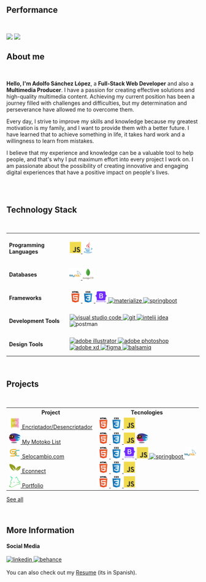 <h2 align="left"> Performance </h2>
<br>
<p align="left">
 <img src="https://github-readme-stats.vercel.app/api?username=adolfsan99&theme=github_dark&locale=en&hide_border=true&card_width=1&show_icons=true" />
 <!--<img src="https://github-readme-stats.vercel.app/api/top-langs?username=adolfsan99&theme=github_dark&locale=en&hide_border=true&card_width=1&layout=compact&langs_count=8" />-->
 <img src="https://github-readme-streak-stats.herokuapp.com?user=adolfsan99&theme=github_dark&locale=en&hide_border=true&card_width=360" />
</p>
<h2 align="left"> About me </h2>
<br>
<p align="left">
 <b>Hello, I'm Adolfo Sánchez López</b>, a <b>Full-Stack Web Developer</b> and also a <b>Multimedia Producer</b>. I have a passion for creating effective solutions and high-quality multimedia content. Achieving my current position has been a journey filled with challenges and difficulties, but my determination and perseverance have allowed me to overcome them.
</p>
<p align="left"> Every day, I strive to improve my skills and knowledge because my greatest motivation is my family, and I want to provide them with a better future. I have learned that to achieve something in life, it takes hard work and a willingness to learn from mistakes. </p>
<p align="left"> I believe that my experience and knowledge can be a valuable tool to help people, and that's why I put maximum effort into every project I work on. I am passionate about the possibility of creating innovative and engaging digital experiences that have a positive impact on people's lives. </p>
<br>
<br>
<h2 align="left"> Technology Stack </h2>
<br>
<table>
 <tr>
  <td>
   <h4 align="left">Programming Languages</h4>
  </td>
  <td>
   <div align="left">
    <a href="https://developer.mozilla.org/es/docs/Web/JavaScript" target="_blank" rel="noreferrer">
     <img src="https://raw.githubusercontent.com/devicons/devicon/master/icons/javascript/javascript-original.svg" title="JavaScript" alt="javascript" width="30" height="30" />
    </a>
    <a href="https://www.w3schools.com/java/default.asp" target="_blank" rel="noreferrer">
     <img src="https://raw.githubusercontent.com/devicons/devicon/master/icons/java/java-original.svg" title="Java" alt="java" width="30" height="30" />
    </a>
   </div>
  </td>
 </tr>
 <tr>
  <td>
   <h4 align="left">Databases</h4>
  </td>
  <td>
   <div align="left">
    <a href="https://www.w3schools.com/sql/default.asp" target="_blank" rel="noreferrer">
     <img src="https://raw.githubusercontent.com/devicons/devicon/master/icons/mysql/mysql-original-wordmark.svg" title="MySQL" alt="mysql" width="30" height="30" />
    </a>
    <a href="#" target="_blank" rel="noreferrer">
     <img src="https://raw.githubusercontent.com/devicons/devicon/master/icons/mongodb/mongodb-original-wordmark.svg" title="MongoDB" alt="mongodb" width="30" height="30" />
    </a>
   </div>
  </td>
 </tr>
 <tr>
  <td>
   <h4 align="left">Frameworks</h4>
  </td>
  <td>
   <div align="left">
    <a href="https://www.w3schools.com/html/default.asp" target="_blank" rel="noreferrer">
     <img src="https://raw.githubusercontent.com/devicons/devicon/master/icons/html5/html5-original-wordmark.svg" title="HTML5" alt="html5" width="30" height="30" />
    </a>
    <a href="https://www.w3schools.com/css/default.asp" target="_blank" rel="noreferrer">
     <img src="https://raw.githubusercontent.com/devicons/devicon/master/icons/css3/css3-original-wordmark.svg" title="CSS3" alt="css3" width="30" height="30" />
    </a>
    <a href="https://getbootstrap.com/docs/5.3/getting-started/introduction/" target="_blank" rel="noreferrer">
     <img src="https://raw.githubusercontent.com/devicons/devicon/master/icons/bootstrap/bootstrap-plain-wordmark.svg" title="Bootstrap" alt="bootstrap" width="30" height="30" />
    </a>
    <a href="#" target="_blank" rel="noreferrer">
     <img src="https://raw.githubusercontent.com/prplx/svg-logos/5585531d45d294869c4eaab4d7cf2e9c167710a9/svg/materialize.svg" title="Materialize" alt="materialize" width="30" height="30" />
     <a href="#" target="_blank" rel="noreferrer">
      <img src="https://www.vectorlogo.zone/logos/springio/springio-icon.svg" title="Springboot" alt="springboot" width="30" height="30" />
     </a>
    </a>
   </div>
  </td>
 </tr>
 <tr>
  <td>
   <h4 align="left">Development Tools</h4>
  </td>
  <td>
   <div align="left">
    <a href="#" target="_blank" rel="noreferrer">
     <img src="https://upload.wikimedia.org/wikipedia/commons/9/9a/Visual_Studio_Code_1.35_icon.svg" title="Visual Studio Code" alt="visual studio code" width="30" height="30" />
    </a>
    <a href="#" target="_blank" rel="noreferrer">
     <img src="https://www.vectorlogo.zone/logos/git-scm/git-scm-icon.svg" title="GIT" alt="git" width="30" height="30" />
    </a>
    <a href="#" target="_blank" rel="noreferrer">
     <img src="https://upload.wikimedia.org/wikipedia/commons/9/9c/IntelliJ_IDEA_Icon.svg" title="IntelliJ IDEA" alt="intelij idea" width="30" height="30" />
    </a>
    <img src="https://www.vectorlogo.zone/logos/getpostman/getpostman-icon.svg" title="Postman" alt="postman" width="30" height="30" />
   </div>
  </td>
 </tr>
 <tr>
  <td>
   <h4 align="left">Design Tools</h4>
  </td>
  <td>
   <div align="left">
    <a href="#" target="_blank" rel="noreferrer">
     <img src="https://upload.wikimedia.org/wikipedia/commons/f/fb/Adobe_Illustrator_CC_icon.svg" title="Adobe Illustrator" alt="adobe illustrator" width="30" height="30" />
    </a>
    <a href="#" target="_blank" rel="noreferrer">
     <img src="https://upload.wikimedia.org/wikipedia/commons/a/af/Adobe_Photoshop_CC_icon.svg" title="Adobe Photoshop" alt="adobe photoshop" width="30" height="30" />
    </a>
    <a href="#" target="_blank" rel="noreferrer">
     <img src="https://upload.wikimedia.org/wikipedia/commons/c/c2/Adobe_XD_CC_icon.svg" title="Adobe XD" alt="adobe xd" width="30" height="30" />
    </a>
    <a href="#" target="_blank" rel="noreferrer">
     <img src="https://www.vectorlogo.zone/logos/figma/figma-icon.svg" title="Figma" alt="figma" width="30" height="30" />
    </a>
    <a href="#" target="_blank" rel="noreferrer">
     <img src="https://balsamiq.com/assets/company/brandassets/smileyface-transparent-1080x1080.png" title="Balsamiq" alt="balsamiq" width="30" height="30" />
    </a>
   </div>
  </td>
 </tr>
</table>
<!--<h4 align="left">
Maybe in the future
</h4><div align="left"><a href="#" target="_blank" rel="noreferrer"><img src="https://upload.wikimedia.org/wikipedia/commons/c/cf/Angular_full_color_logo.svg" title="Angular" alt="angular" width="30" height="30" /></a><a href="https://www.w3schools.com/python/default.asp" target="_blank" rel="noreferrer"><img src="https://upload.wikimedia.org/wikipedia/commons/c/c3/Python-logo-notext.svg" title="Python" alt="python" width="30" height="30" /></a><a href="https://www.w3schools.com/php/default.asp" target="_blank" rel="noreferrer"><img src="https://upload.wikimedia.org/wikipedia/commons/2/27/PHP-logo.svg" title="PHP" alt="php" width="30" height="30" /></a><a href="#" target="_blank" rel="noreferrer"><img src="https://seeklogo.com/images/C/c-sharp-c-logo-02F17714BA-seeklogo.com.png" title="C#" alt="c#" width="30" height="30" /></a><a href="#" target="_blank" rel="noreferrer"><img src="https://upload.wikimedia.org/wikipedia/commons/7/7d/Microsoft_.NET_logo.svg" title=".NET" alt=".net" width="30" height="30" /></a><a href="#" target="_blank" rel="noreferrer"><img src="https://seeklogo.com/images/D/django-logo-F46C1DD95E-seeklogo.com.png" title="django" alt="django" width="30" height="30" /></a><a href="#" target="_blank" rel="noreferrer"><img src="https://upload.wikimedia.org/wikipedia/commons/9/9a/Laravel.svg" title="Laravel" alt="laravel" width="30" height="30" /></a
</div><br><br>-->
<br>
<h2 align="left"> Projects </h2>
<br>
<table>
 <tr>
  <th>Project</th>
  <th>Tecnologies</th>
 </tr>

 <tr>
  <td>
   <div align="left">
    <a href="https://adolfsan99.github.io/proyecto-encriptador/" target="_blank" rel="noreferrer">
     <img src="https://raw.githubusercontent.com/Adolfsan99/proyecto-encriptador/main/assets/favicon.png" alt="encriptador desencriptador" width="30" height="30" /> Encriptador/Desencriptador </a>
   </div>
  </td>
  <td>
   <div align="left">
    <a href="https://www.w3schools.com/html/default.asp" target="_blank" rel="noreferrer">
     <img src="https://raw.githubusercontent.com/devicons/devicon/master/icons/html5/html5-original-wordmark.svg" title="HTML5" alt="html5" width="30" height="30" />
    </a>
    <a href="https://www.w3schools.com/css/default.asp" target="_blank" rel="noreferrer">
     <img src="https://raw.githubusercontent.com/devicons/devicon/master/icons/css3/css3-original-wordmark.svg" title="CSS3" alt="css3" width="30" height="30" />
    </a>
    <img src="https://raw.githubusercontent.com/devicons/devicon/master/icons/javascript/javascript-original.svg" title="JavaScript" alt="javascript" width="30" height="30" />
    </a>
   </div>
  </td>
 </tr>
 
 <tr>
  <td>
   <div align="left">
    <a href="https://5vxm7-laaaa-aaaap-abbua-cai.icp0.io/" target="_blank" rel="noreferrer">
     <img src="https://raw.githubusercontent.com/Adolfsan99/motokolistdapp/main/src/motokolistdapp_frontend/assets/favicon.png" alt="my motoko list" width="30" height="30" /> My Motoko List </a>
   </div>
  </td>
  <td>
   <div align="left">
    <a href="https://www.w3schools.com/html/default.asp" target="_blank" rel="noreferrer">
     <img src="https://raw.githubusercontent.com/devicons/devicon/master/icons/html5/html5-original-wordmark.svg" title="HTML5" alt="html5" width="30" height="30" />
    </a>
    <a href="https://www.w3schools.com/css/default.asp" target="_blank" rel="noreferrer">
     <img src="https://raw.githubusercontent.com/devicons/devicon/master/icons/css3/css3-original-wordmark.svg" title="CSS3" alt="css3" width="30" height="30" />
    </a>
    <img src="https://raw.githubusercontent.com/devicons/devicon/master/icons/javascript/javascript-original.svg" title="JavaScript" alt="javascript" width="30" height="30" />
    </a>
    <a href="https://web3.motoko-book.dev/">
     <img src="https://raw.githubusercontent.com/Adolfsan99/motokolistdapp/main/src/motokolistdapp_frontend/assets/favicon.png" title="Motoko" alt="motoko" width="30" height="30" />
    </a>
   </div>
  </td>
 </tr>
 <tr>
  <td>
   <div align="left">
    <a href="https://selocambio.netlify.app/" target="_blank" rel="noreferrer">
     <img src="https://raw.githubusercontent.com/Adolfsan99/Selocambio.com/main/assets/img/favicon/android-icon-36x36.png" alt="selocambio.com" width="30" height="30" /> Selocambio.com </a>
   </div>
  </td>
  <td>
   <div align="left">
    <a href="https://www.w3schools.com/html/default.asp" target="_blank" rel="noreferrer">
     <img src="https://raw.githubusercontent.com/devicons/devicon/master/icons/html5/html5-original-wordmark.svg" title="HTML5" alt="html5" width="30" height="30" />
    </a>
    <a href="https://www.w3schools.com/css/default.asp" target="_blank" rel="noreferrer">
     <img src="https://raw.githubusercontent.com/devicons/devicon/master/icons/css3/css3-original-wordmark.svg" title="CSS3" alt="css3" width="30" height="30" />
    </a>
    <a href="https://getbootstrap.com/docs/5.3/getting-started/introduction/" target="_blank" rel="noreferrer">
     <img src="https://raw.githubusercontent.com/devicons/devicon/master/icons/bootstrap/bootstrap-plain-wordmark.svg" title="Bootstrap" alt="bootstrap" width="30" height="30" />
     <img src="https://raw.githubusercontent.com/devicons/devicon/master/icons/javascript/javascript-original.svg" title="JavaScript" alt="javascript" width="30" height="30" />
    </a>
    <a href="https://www.vectorlogo.zone/logos/springio/springio-icon.svg" target="_blank" rel="noreferrer">
     <img src="https://www.vectorlogo.zone/logos/springio/springio-icon.svg" title="Springboot" alt="springboot" width="30" height="30" />
    </a>
    <img src="https://raw.githubusercontent.com/devicons/devicon/master/icons/mysql/mysql-original-wordmark.svg" title="MySQL" alt="mysql" width="30" height="30" />
   </div>
 </tr>
 <tr>
  <td>
   <div align="left">
    <a href="https://adolfsan99.github.io/econnect/index.html" target="_blank" rel="noreferrer">
     <img src="https://raw.githubusercontent.com/Adolfsan99/econnect/main/img/ecoicon.png" alt="econnect" width="30" height="30" /> Econnect </a>
   </div>
  </td>
  <td>
   <div align="left">
    <a href="https://www.w3schools.com/html/default.asp" target="_blank" rel="noreferrer">
     <img src="https://raw.githubusercontent.com/devicons/devicon/master/icons/html5/html5-original-wordmark.svg" title="HTML5" alt="html5" width="30" height="30" />
    </a>
    <a href="https://www.w3schools.com/css/default.asp" target="_blank" rel="noreferrer">
     <img src="https://raw.githubusercontent.com/devicons/devicon/master/icons/css3/css3-original-wordmark.svg" title="CSS3" alt="css3" width="30" height="30" />
    </a>
    <img src="https://raw.githubusercontent.com/devicons/devicon/master/icons/javascript/javascript-original.svg" title="JavaScript" alt="javascript" width="30" height="30" />
    </a>
   </div>
  </td>
 </tr>
 <tr>
  <td>
   <div align="left">
    <a href="https://adolfsan99.github.io/sanchprod/" target="_blank" rel="noreferrer">
     <img src="https://raw.githubusercontent.com/Adolfsan99/sanchprod/gh-pages/assets/favicons/apple-touch-icon-57x57.png" alt="portafolio" width="30" height="30" /> Portfolio </a>
   </div>
  </td>
  <td>
   <div align="left">
    <a href="https://www.w3schools.com/html/default.asp" target="_blank" rel="noreferrer">
     <img src="https://raw.githubusercontent.com/devicons/devicon/master/icons/html5/html5-original-wordmark.svg" title="HTML5" alt="html5" width="30" height="30" />
    </a>
    <a href="https://www.w3schools.com/css/default.asp" target="_blank" rel="noreferrer">
     <img src="https://raw.githubusercontent.com/devicons/devicon/master/icons/css3/css3-original-wordmark.svg" title="CSS3" alt="css3" width="30" height="30" />
    </a>
    <img src="https://raw.githubusercontent.com/devicons/devicon/master/icons/javascript/javascript-original.svg" title="JavaScript" alt="javascript" width="30" height="30" />
    </a>
   </div>
  </td>
 </tr>
</table>
<p align="left">
 <a href="https://github.com/Adolfsan99/docs-proyectos-links/blob/main/README.md">See all</a>
</p>
<br>
<h2 align="left"> More Information </h2>
<h4 align="left"> Social Media </h4>
<div align="left">
 <a href="https://linkedin.com/in/adolfosanchezlopez" target="blank">
  <img src="https://upload.wikimedia.org/wikipedia/commons/8/81/LinkedIn_icon.svg" title="linkedin" alt="linkedin" width="30" height="30" />
 </a>
 <!--<a href="https://www.hackerrank.com/adolfosan99" target="blank"><img src="https://raw.githubusercontent.com/rahuldkjain/github-profile-readme-generator/master/src/images/icons/Social/hackerrank.svg" title="HackerRank" alt="hackerrank" width="30" height="30" />-->
 </a>
 <a href="https://www.behance.net/adolfosanchezlopez" target="blank">
  <img src="https://raw.githubusercontent.com/rahuldkjain/github-profile-readme-generator/master/src/images/icons/Social/behance.svg" title="Behance" alt="behance" width="30" height="30" />
 </a>
 <br>
 <br>
</div>
<div align="left"> You can also check out my <a href="https://adolfsan99.github.io/sanchprod/assets/pt/docs/AS2023-Resume.pdf">Resume</a> (its in Spanish). </div>
<br>
